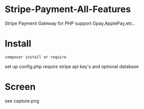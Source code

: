 # Stripe-Payment-All-Features
Stripe Payment Gateway for PHP support Gpay,ApplePay,etc..
# Install
````
composer install or require
````
set up config.php  require stripe api key's and optional database
# Screen
see capture.png
